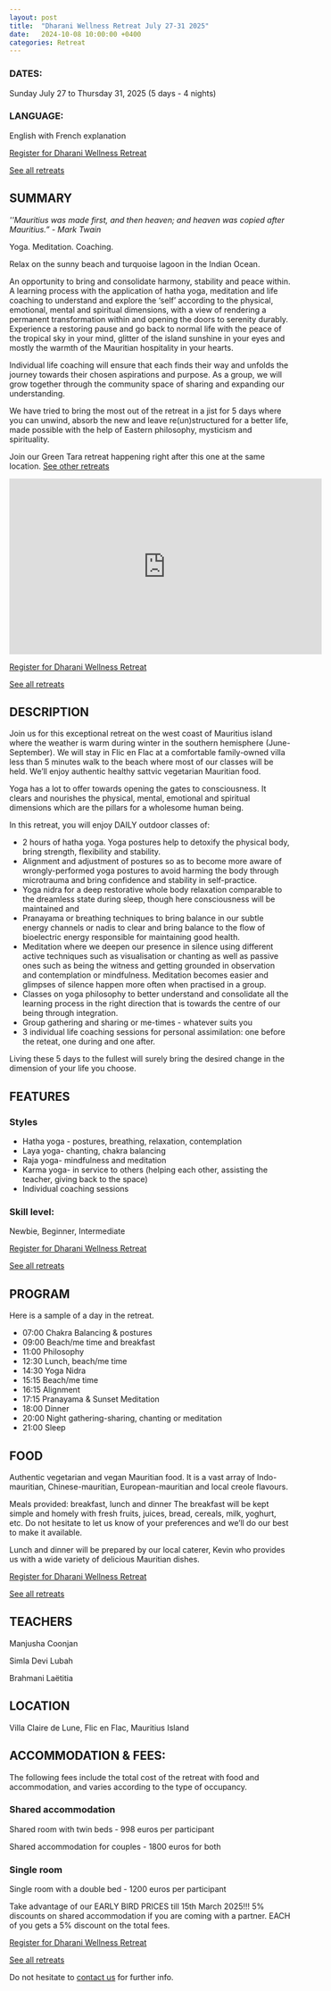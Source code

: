 ```yaml
---
layout: post
title:  "Dharani Wellness Retreat July 27-31 2025"
date:   2024-10-08 10:00:00 +0400
categories: Retreat
---
```


### DATES: 
Sunday July 27 to Thursday 31, 2025 
(5 days - 4 nights)

### LANGUAGE:
English with French explanation

[Register for Dharani Wellness Retreat](https://forms.gle/Zxz61xDD1u53KtS6A)

[See all retreats](https://bodhimindwellness.com/)

## SUMMARY
<i>''Mauritius was made first, and then heaven; and heaven was copied after Mauritius.” - Mark Twain </i>

Yoga. Meditation. Coaching.

Relax on the sunny beach and turquoise lagoon in the Indian Ocean.

An opportunity to bring and consolidate harmony, stability and peace within. A learning process with the application of hatha yoga, meditation and life coaching to understand and explore the ‘self’ according to the physical, emotional, mental and spiritual dimensions, with a view of rendering a permanent transformation within and opening the doors to serenity durably. Experience a restoring pause and go back to normal life with the peace of the tropical sky in your mind, glitter of the island sunshine in your eyes and mostly the warmth of the Mauritian hospitality in your hearts.

Individual life coaching will ensure that each finds their way and unfolds the journey towards their chosen aspirations and purpose. As a group, we will grow together through the community space of sharing and expanding our understanding. 

We have tried to bring the most out of the retreat in a jist for 5 days where you can unwind, absorb the new and leave re(un)structured for a better life, made possible with the help of Eastern philosophy, mysticism and spirituality. 

Join our Green Tara retreat happening right after this one at the same location. [See other retreats](https://bodhimindwellness.com/)

<iframe width="560" height="315" src="https://www.youtube.com/embed/2jiJcZLoGfw?autoplay=1&mute=1&loop=1&playlist=2jiJcZLoGfw" frameborder="0" allow="autoplay; encrypted-media" allowfullscreen></iframe>

[Register for Dharani Wellness Retreat](https://forms.gle/Zxz61xDD1u53KtS6A)

[See all retreats](https://bodhimindwellness.com/)

## DESCRIPTION

Join us for this exceptional retreat on the west coast of Mauritius island where the weather is warm during winter in the southern hemisphere (June-September). We will stay in Flic en Flac at a comfortable family-owned villa less than 5 minutes walk to the beach where most of our classes will be held. We’ll enjoy authentic healthy sattvic vegetarian Mauritian food.

Yoga has a lot to offer towards opening the gates to consciousness. It clears and nourishes the physical, mental, emotional and spiritual dimensions which are the pillars for a wholesome human being. 

In this retreat, you will enjoy DAILY outdoor classes of:
+ 2 hours of hatha yoga. Yoga postures help to detoxify the physical body, bring strength, flexibility and stability.
+ Alignment and adjustment of postures so as to become more aware of wrongly-performed yoga postures to avoid harming the body through microtrauma and bring confidence and stability in self-practice.
+ Yoga nidra for a deep restorative whole body relaxation comparable to the dreamless state during sleep, though here consciousness will be maintained and 
+ Pranayama or breathing techniques to bring balance in our subtle energy channels or nadis to clear and bring balance to the flow of bioelectric energy responsible for maintaining good health.
+ Meditation where we deepen our presence in silence using different active techniques such as visualisation or chanting as well as passive ones such as being the witness and getting grounded in observation and contemplation or mindfulness. Meditation becomes easier and glimpses of silence happen more often when practised in a group.
+ Classes on yoga philosophy to better understand and consolidate all the learning process in the right direction that is towards the centre of our being through integration.
+ Group gathering and sharing or me-times - whatever suits you 
+ 3 individual life coaching sessions for personal assimilation: one before the reteat, one during and one after.

Living these 5 days to the fullest will surely bring the desired change in the dimension of your life you choose.

## FEATURES
### Styles
+ Hatha yoga - postures, breathing, relaxation, contemplation
+ Laya yoga- chanting, chakra balancing
+ Raja yoga- mindfulness and meditation
+ Karma yoga- in service to others (helping each other, assisting the teacher, giving back to the space)
+ Individual coaching sessions

### Skill level:
Newbie, Beginner, Intermediate 

[Register for Dharani Wellness Retreat](https://forms.gle/Zxz61xDD1u53KtS6A)

[See all retreats](https://bodhimindwellness.com/)

## PROGRAM
Here is a sample of a day in the retreat.

+ 07:00   Chakra Balancing & postures 
+ 09:00   Beach/me time and breakfast 
+ 11:00	Philosophy 
+ 12:30   Lunch, beach/me time
+ 14:30	Yoga Nidra
+ 15:15	Beach/me time
+ 16:15	Alignment 
+ 17:15	Pranayama & Sunset Meditation
+ 18:00	Dinner
+ 20:00	Night gathering-sharing, chanting or meditation
+ 21:00	Sleep

## FOOD
Authentic vegetarian and vegan Mauritian food. It is a vast array of Indo-mauritian, Chinese-mauritian, European-mauritian and local creole flavours.

Meals provided: breakfast, lunch and dinner
The breakfast will be kept simple and homely with fresh fruits, juices, bread, cereals, milk, yoghurt, etc. Do not hesitate to let us know of your preferences and we’ll do our best to make it available.

Lunch and dinner will be prepared by our local caterer, Kevin who provides us with a wide variety of delicious Mauritian dishes. 

[Register for Dharani Wellness Retreat](https://forms.gle/Zxz61xDD1u53KtS6A)

[See all retreats](https://bodhimindwellness.com/)

## TEACHERS
Manjusha Coonjan

Simla Devi Lubah

Brahmani Laëtitia

## LOCATION
Villa Claire de Lune, Flic en Flac, Mauritius Island

## ACCOMMODATION & FEES:
The following fees include the total cost of the retreat with food and accommodation, and varies according to the type of occupancy.

### Shared accommodation
Shared room with twin beds - 998 euros per participant

Shared accommodation for couples - 1800 euros for both

### Single room
Single room with a double bed - 1200 euros per participant

Take advantage of our EARLY BIRD PRICES till 15th March 2025!!!
5% discounts on shared accommodation if you are coming with a partner. EACH of you gets a 5% discount on the total fees.

[Register for Dharani Wellness Retreat](https://forms.gle/Zxz61xDD1u53KtS6A)

[See all retreats](https://bodhimindwellness.com/)

Do not hesitate to [contact us](https://tyltonline.github.io/contact/) for further info.